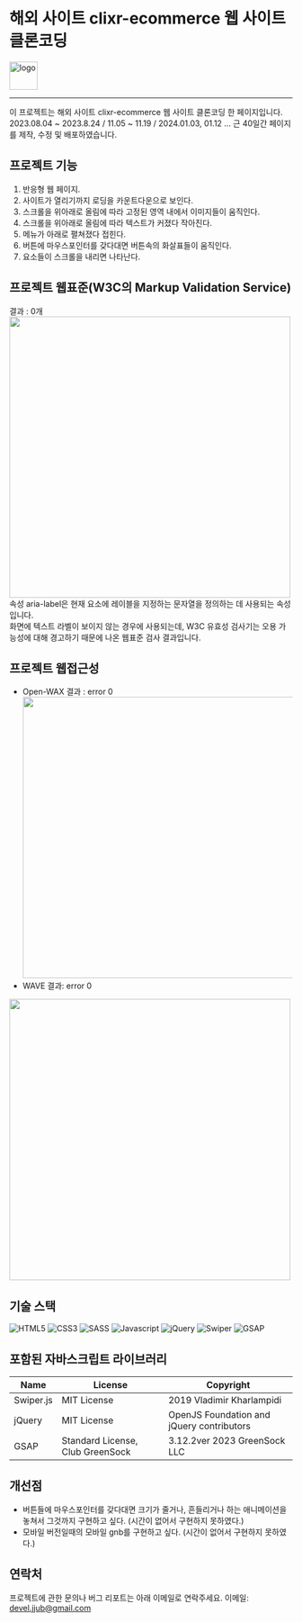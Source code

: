 # 해외 사이트 clixr-ecommerce 웹 사이트 클론코딩

  <img alt="logo" src="https://github.com/jjub0217/jjub0217.github.io/assets/62126380/b704d372-d2da-443e-ac70-f9086ad0ad77" width=50>


----
이 프로젝트는 해외 사이트 clixr-ecommerce 웹 사이트 클론코딩 한 페이지입니다.<br>
2023.08.04 ~ 2023.8.24 / 11.05 ~ 11.19 / 2024.01.03, 01.12 ... 근 40일간 페이지를 제작, 수정 및 배포하였습니다. <br>


## 프로젝트 기능
1. 반응형 웹 페이지.
2. 사이트가 열리기까지 로딩을 카운트다운으로 보인다.
3. 스크롤을 위아래로 올림에 따라 고정된 영역 내에서 이미지들이 움직인다.  
4. 스크롤을 위아래로 올림에 따라 텍스트가 커졌다 작아진다.
5. 메뉴가 아래로 펼쳐졌다 접힌다.
6. 버튼에 마우스포인터를 갖다대면 버튼속의 화살표들이 움직인다.
7. 요소들이 스크롤을 내리면 나타난다.


## 프로젝트 웹표준(W3C의 Markup Validation Service)
결과 : 0개 <br>
<img src="https://github.com/jjub0217/jjub0217.github.io/assets/62126380/c8f161aa-3ab7-4748-a83e-bc1aa9daf509" width=500> <br>
속성 aria-label은 현재 요소에 레이블을 지정하는 문자열을 정의하는 데 사용되는 속성입니다. <br> 화면에 텍스트 라벨이 보이지 않는 경우에 사용되는데,  W3C 유효성 검사기는 오용 가능성에 대해 경고하기 때문에 나온 웹표준 검사 결과입니다.

## 프로젝트 웹접근성
- Open-WAX 결과 : error 0
<img src="https://github.com/jjub0217/jjub0217.github.io/assets/62126380/5763ac5b-3892-4df0-810c-66a430c3ed1c" width=500> <br>
- WAVE 결과: error 0
<img src="https://github.com/jjub0217/jjub0217.github.io/assets/62126380/ef544c74-c474-4f27-b7d1-e115198d5db3" width=500>


## 기술 스택
![HTML5](https://img.shields.io/badge/HTML5-FE642E?style=flat-square&logo=HTML5&logoColor=white)
![CSS3](https://img.shields.io/badge/CSS3-2E9AFE?style=flat-square&logo=CSS3&logoColor=white)
![SASS](https://img.shields.io/badge/Sass-cc6699?style=flat-square&logo=sass&logoColor=white)
![Javascript](https://img.shields.io/badge/Javascript-gray?style=flat-square&logo=Javascript&logoColor=f7df1e)
![jQuery](https://img.shields.io/badge/jQuery-0769ad?style=flat-square&logo=jQuery&logoColor=white)
![Swiper](https://img.shields.io/badge/Swiper-gray?style=flat-square&logo=Swiper&logoColor=0080FF)
![GSAP](https://img.shields.io/badge/GSAP-88CE02?style=flat-square&logo=GreenSock&logoColor=white)


## 포함된 자바스크립트 라이브러리
| Name      | License                          | Copyright                                 |
| --------- | -------------------------------- | ----------------------------------------- |
| Swiper.js | MIT License                      | 2019 Vladimir Kharlampidi                 |
| jQuery    | MIT License                      | OpenJS Foundation and jQuery contributors |
| GSAP      | Standard License, Club GreenSock | 3.12.2ver 2023 GreenSock LLC              |

## 개선점
- 버튼들에 마우스포인터를 갖다대면 크기가 줄거나, 흔들리거나 하는 애니메이션을 놓쳐서 그것까지 구현하고 싶다. (시간이 없어서 구현하지 못하였다.)
- 모바일 버전일때의 모바일 gnb를 구현하고 싶다. (시간이 없어서 구현하지 못하였다.)

## 연락처
프로젝트에 관한 문의나 버그 리포트는 아래 이메일로 연락주세요.
이메일: devel.jjub@gmail.com

